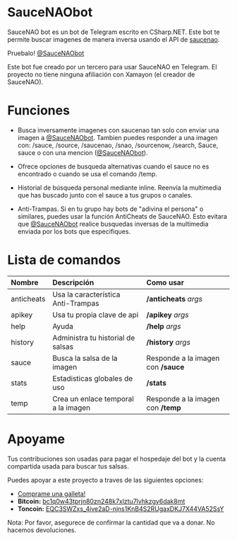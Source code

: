 # SauceNAObot

SauceNAO bot es un bot de Telegram escrito en CSharp.NET. Este bot te permite buscar imagenes de manera inversa usando el API de [saucenao](https://saucenao.com/).

Pruebalo! [@SauceNAObot](https://t.me/SauceNAObot)

Este bot fue creado por un tercero para usar SauceNAO en Telegram. El proyecto no tiene ninguna afiliación con Xamayon (el creador de SauceNAO).

# Funciones

- Busca inversamente imagenes con saucenao tan solo con enviar una imagen a [@SauceNAObot](https://t.me/SauceNAObot). Tambien puedes responder a una imagen con: /sauce, /source, /saucenao, /snao, /sourcenow, /search, Sauce, sauce o con una mencion \([@SauceNAObot](https://t.me/SauceNAObot)\).

- Ofrece opciones de busqueda alternativas cuando el sauce no es encontrado o cuando se usa el comando /temp.

- Historial de búsqueda personal mediante inline. Reenvía la multimedia que has buscado junto con el sauce a tus grupos o canales.

- Anti-Trampas. Si en tu grupo hay bots de "adivina el persona" o similares, puedes usar la función AntiCheats de SauceNAO. Esto evitara que [@SauceNAObot](https://t.me/SauceNAObot) realice busquedas inversas de la multimedia enviada por los bots que especifiques.

# Lista de comandos

| Nombre     | Descripción                         | Como usar                           |
| :--------- | :---------------------------------- | :---------------------------------- |
| anticheats | Usa la característica Anti-Trampas  | **/anticheats** _args_              |
| apikey     | Usa tu propia clave de api          | **/apikey** _args_                  |
| help       | Ayuda                               | **/help** _args_                    |
| history    | Administra tu historial de salsas   | **/history** _args_                 |
| sauce      | Busca la salsa de la imagen         | Responde a la imagen con **/sauce** |
| stats      | Estadisticas globales de uso        | **/stats**                          |
| temp       | Crea un enlace temporal a la imagen | Responde a la imagen con **/temp**  |

# Apoyame

Tus contribuciones son usadas para pagar el hospedaje del bot y la cuenta compartida usada para buscar tus salsas.

Puedes apoyar a este proyecto a traves de las siguientes opciones:

- [Comprame una galleta!](https://www.buymeacoffee.com/eptagone)
- **Bitcoin:** [bc1q0w43tprjn80zn248k7xlztu7lvhkzgy6dak8mt](bitcoin:BC1Q0W43TPRJN80ZN248K7XLZTU7LVHKZGY6DAK8MT?label=MyCoffe&message=Invite%20me%20for%20a%20coffee)
- **Toncoin:** [EQC3SWZxs_4ive2aD-njns1KnB4S2RUgaxDKJ7X44VA52SsY](ton://transfer/EQC3SWZxs_4ive2aD-njns1KnB4S2RUgaxDKJ7X44VA52SsY)

Nota: Por favor, asegurece de confirmar la cantidad que va a donar. No hacemos devoluciones.
